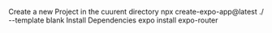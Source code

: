 Create a new Project in the cuurent directory
    npx create-expo-app@latest ./ --template blank
Install Dependencies
    expo install expo-router